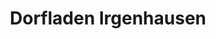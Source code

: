 ---
title: "Dorfladen Irgenhausen"
url: /pfaeffikon-zh/dorfladen-irgenhausen/
shop: Lebensmittel
---